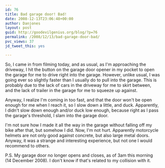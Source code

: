 ```yaml
---
id: 76
title: Bad garage door! Bad!
date: 2008-12-13T23:06:48+00:00
author: Danjones
layout: post
guid: http://goodevilgenius.org/blog/?p=76
permalink: /2008/12/13/bad-garage-door-bad/
pvc_views: 37
jd_tweet_this: yes

---
```

So, I came in from filming today, and as usual, as I'm approaching the driveway, I hit the button on the garage door opener in my pocket to open the garage for me to drive right into the garage. However, unlike usual, I was going ever so slightly faster than I usually do to pull into the garage. This is probably due to the lack of cars in the driveway for me to skirt between, and the lack of trailer in the garage for me to squeeze up against.

Anyway, I realize I'm coming in too fast, and that the door won't be open enough for me when I reach it, so I slow down a little, and duck. Apparently, I didn't slow down enough and/or duck low enough, because right as I pass the garage's threshold, I slam into the garage door.

I'm not sure how I made it all the way in the garage without falling off my bike after that, but somehow I did. Now, I'm not hurt. Apparently motorcycle helmets are not only good against concrete, but also large metal doors. Anyway, it was a strange and interesting experience, but not one I would recommend to others.

P.S. My garage door no longer opens and closes, as of 3am this morning (14 December 2008). I don't know if that's related to my collision with it.

